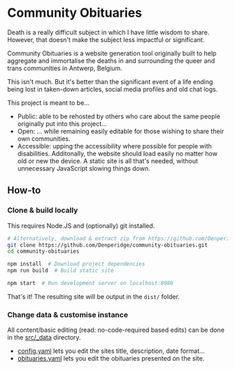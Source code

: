 # Community Obituaries

Death is a really difficult subject in which I have little wisdom to share. However, that doesn't make the subject less impactful or significant.

Community Obituaries is a website generation tool originally built to help aggregate and immortalise the deaths in and surrounding the queer and trans communities in Antwerp, Belgium.

This isn't much. But it's better than the significant event of a life ending being lost in taken-down articles, social media profiles and old chat logs.

This project is meant to be...
- Public: able to be rehosted by others who care about the same people originally put into this project...
- Open: ... while remaining easily editable for those wishing to share their own communities.
- Accessible: upping the accessibility where possible for people with disabilities. Additonally, the website should load easily no matter how old or new the device. A static site is all that's needed, without unnecessary JavaScript slowing things down.

## How-to
### Clone & build locally
This requires Node.JS and (optionally) git installed.
```bash
# Alternatively, download & extract zip from https://github.com/Denperidge/community-obituaries/archive/refs/heads/main.zip
git clone https://github.com/Denperidge/community-obituaries.git
cd community-obituaries

npm install  # Download project dependencies
npm run build  # Build static site

npm start  # Run development server on localhost:8080
```

That's it! The resulting site will be output in the `dist/` folder.

### Change data & customise instance
All content/basic editing (read: no-code-required based edits) can be done in the [src/_data](src/_data/) directory.
- [config.yaml](src/_data/config.yaml) lets you edit the sites title, description, date format...
- [obituaries.yaml](src/_data/obituaries.yaml) lets you edit the obituaries presented on the site.
